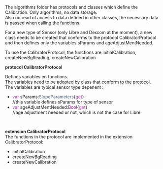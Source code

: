 The algorithms folder has protocols and classes which define the Calibration. Only algorithms, no data storage.<br>
Also no read of access to data defined in other classes, the necessary data is passed when calling the functions.

For a new type of Sensor (only Libre and Dexcom at the moment), a new class needs to be created that conforms to the protocol CalibratorProtocol and then defines only the variables sParams and ageAdjustMentNeeded.<br>

To use the CalibratorProtocol, the functions are initialCalibration, createNewBgReading, createNewCalibration

<b>protocol CalibratorProtocol</b><br>

Defines variables en functions.<br>
The variables need to be adopted by class that conform to the protocol.<br>
The variables are typical sensor type depenent :<br>

* <font color="#AC3EA4">var</font> sParams:<font color="#516374">SlopeParameters</font>{<font color="#AC3EA4">get</font>}<br>  //this variable defines sParams for type of sensor<br>
* <font color="#AC3EA4">var</font> ageAdjustMentNeeded:<font color="purple">Bool</font>{<font color="#AC3EA4">get</font>}<br> //age adjustment needed or not, which is not the case for Libre
<br>


<b>extension CalibratorProtocol</b><br>
The functions in the protocol are implemented in the extension CalibratorProtocol:<br>

* initialCalibration<br>
* createNewBgReading<br>
* createNewCalibration<br>


